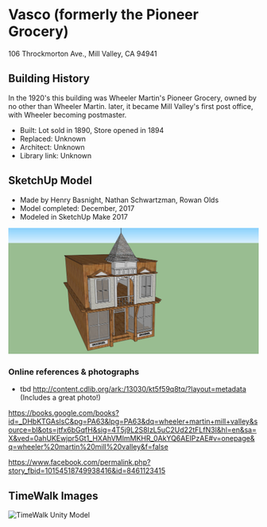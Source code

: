 # Vasco (formerly the Pioneer Grocery)
106 Throckmorton Ave., Mill Valley, CA 94941

## Building History

In the 1920's this building was Wheeler Martin's Pioneer Grocery, owned by no other than Wheeler Martin. later, it became Mill Valley's first post office, with Wheeler becoming postmaster. 

- Built: Lot sold in 1890, Store opened in 1894
- Replaced: Unknown
- Architect: Unknown
- Library link: Unknown


## SketchUp Model

- Made by Henry Basnight, Nathan Schwartzman, Rowan Olds
- Model completed: December, 2017
- Modeled in SketchUp Make 2017

![SketchUp Make 2017 model screenshot](https://github.com/TimeWalkOrg/building-mill-valley-ca-vasco/blob/master/SketchUp%20screenshot.png)

### Online references & photographs
* tbd
http://content.cdlib.org/ark:/13030/kt5f59q8tq/?layout=metadata (Includes a great photo!)

https://books.google.com/books?id=_DHbKTGAslsC&pg=PA63&lpg=PA63&dq=wheeler+martin+mill+valley&source=bl&ots=jtfx6bGqfH&sig=4T5j9L2S8IzL5uC2Ud22tFLfN3I&hl=en&sa=X&ved=0ahUKEwjpr5Gt1_HXAhVMImMKHR_0AkYQ6AEIPzAE#v=onepage&q=wheeler%20martin%20mill%20valley&f=false

https://www.facebook.com/permalink.php?story_fbid=10154518749938416&id=8461123415



## TimeWalk Images
![TimeWalk Unity Model](tbd)
